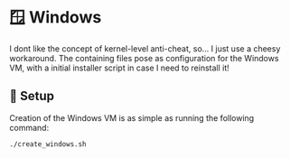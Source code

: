 # 🪟 Windows
I dont like the concept of kernel-level anti-cheat, so... I just use a cheesy workaround. The containing files pose as configuration for the Windows VM, with a initial installer script in case I need to reinstall it!

## 🚀 Setup
Creation of the Windows VM is as simple as running the following command:

```bash
./create_windows.sh
```
